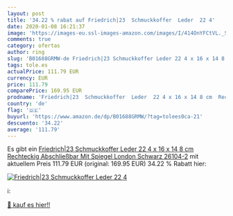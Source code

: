 ```yaml
---
layout: post
title: '34.22 % rabat auf Friedrich|23  Schmuckkoffer  Leder  22 4'
date: 2020-01-08 16:21:37
image: 'https://images-eu.ssl-images-amazon.com/images/I/414OnYFCtVL._SL200_.jpg'
comments: true
category: ofertas
author: ring
slug: 'B01688GRMW-de Friedrich|23 Schmuckkoffer Leder 22 4 x 16 x 14 8 cm...'
tags: tole.es
actualPrice: 111.79 EUR
currency: EUR
price: 111.79
comparePrice: 169.95 EUR
prodname: 'Friedrich|23  Schmuckkoffer  Leder  22 4 x 16 x 14 8 cm  Rechteckig  Abschließbar  Mit Spiegel  London  Schwarz  26104-2'
country: 'de'
flag: '🇩🇪'
buyurl: 'https://www.amazon.de/dp/B01688GRMW/?tag=tolees0ca-21'
descuento: '34.22'
average: '111.79'
---
```


Es gibt ein [Friedrich|23  Schmuckkoffer  Leder  22 4 x 16 x 14 8 cm  Rechteckig  Abschließbar  Mit Spiegel  London  Schwarz  26104-2](https://www.amazon.de/dp/B01688GRMW/?tag=tolees0ca-21) mit aktuellem Preis 111.79 EUR (original: 169.95 EUR) 34.22 % Rabatt hier:

[![Friedrich|23  Schmuckkoffer  Leder  22 4](https://images-eu.ssl-images-amazon.com/images/I/414OnYFCtVL._SL200_.jpg)](https://www.amazon.de/dp/B01688GRMW/?tag=tolees0ca-21)

ℹ️:


[🛒 kauf es hier!!](https://www.amazon.de/dp/B01688GRMW/?tag=tolees0ca-21)

